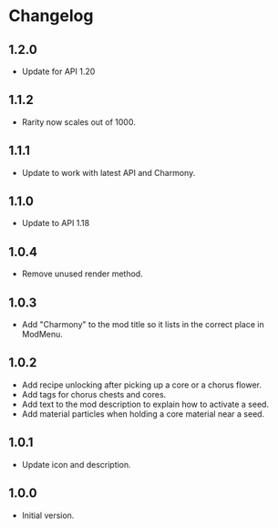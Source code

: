 # Changelog

## 1.2.0

- Update for API 1.20

## 1.1.2

- Rarity now scales out of 1000.

## 1.1.1

- Update to work with latest API and Charmony.

## 1.1.0

- Update to API 1.18

## 1.0.4

- Remove unused render method.

## 1.0.3

- Add "Charmony" to the mod title so it lists in the correct place in ModMenu.

## 1.0.2

- Add recipe unlocking after picking up a core or a chorus flower.
- Add tags for chorus chests and cores.
- Add text to the mod description to explain how to activate a seed.
- Add material particles when holding a core material near a seed.

## 1.0.1

- Update icon and description.

## 1.0.0

- Initial version.